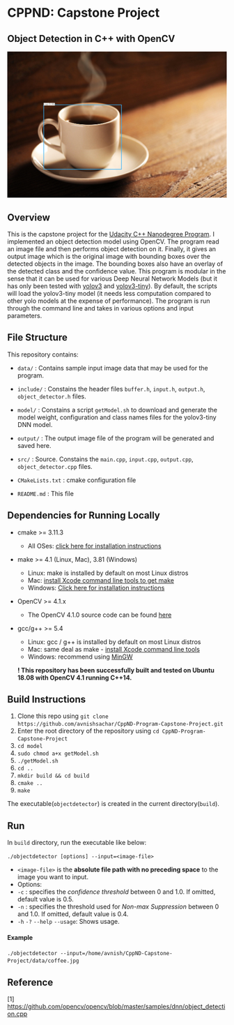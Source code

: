 # CPPND: Capstone Project

## Object Detection in C++ with OpenCV

<img src="output/out.jpg"/>

## Overview
This is the capstone project for the [Udacity C++ Nanodegree Program](https://www.udacity.com/course/c-plus-plus-nanodegree--nd213). I implemented an object detection model using OpenCV. The program read an image file and then performs object detection on it. Finally, it gives an output image which is the original image with bounding boxes over the detected objects in the image. The bounding boxes also have an overlay of the detected class and the confidence value. This program is modular in the sense that it can be used for various Deep Neural Network Models (but it has only been tested with [yolov3](https://pjreddie.com/darknet/yolo/) and [yolov3-tiny](https://pjreddie.com/darknet/yolo/)). By default, the scripts will load the yolov3-tiny model (it needs less computation compared to other yolo models at the expense of performance). The program is run through the command line and takes in various options and input parameters.


## File Structure

This repository contains:
- `data/` : Contains sample input image data that may be used for the program.

- `include/` : Constains the header files `buffer.h`, `input.h`, `output.h`, `object_detector.h` files.

- `model/` : Constains a script `getModel.sh` to download and generate the model weight, configuration and class names files for the yolov3-tiny DNN model. 

- `output/` : The output image file of the program will be generated and saved here.

- `src/` : Source. Constains the `main.cpp`, `input.cpp`, `output.cpp`, `object_detector.cpp` files.

- `CMakeLists.txt` : cmake configuration file

- `README.md` : This file


## Dependencies for Running Locally
* cmake >= 3.11.3
  * All OSes: [click here for installation instructions](https://cmake.org/install/)
* make >= 4.1 (Linux, Mac), 3.81 (Windows)
  * Linux: make is installed by default on most Linux distros
  * Mac: [install Xcode command line tools to get make](https://developer.apple.com/xcode/features/)
  * Windows: [Click here for installation instructions](http://gnuwin32.sourceforge.net/packages/make.htm)
* OpenCV >= 4.1.x
  * The OpenCV 4.1.0 source code can be found [here](https://github.com/opencv/opencv/master)
* gcc/g++ >= 5.4
  * Linux: gcc / g++ is installed by default on most Linux distros
  * Mac: same deal as make - [install Xcode command line tools](https://developer.apple.com/xcode/features/)
  * Windows: recommend using [MinGW](http://www.mingw.org/)

  **! This repository has been successfully built and tested on Ubuntu 18.08 with OpenCV 4.1 running C++14.**

## Build Instructions

1. Clone this repo using `git clone https://github.com/avnishsachar/CppND-Program-Capstone-Project.git`
2. Enter the root directory of the repository using `cd CppND-Program-Capstone-Project`
3. `cd model`
4. `sudo chmod a+x getModel.sh`
5. `./getModel.sh`
5. `cd ..`
3. `mkdir build && cd build`
4. `cmake ..`
5. `make`

The executable(`objectdetector`) is created in the current directory(`build`).

## Run

In `build` directory, run the executable like below:

`./objectdetector [options] --input=<image-file>`

- `<image-file>` is the **absolute file path with no preceding space** to the image you want to input.
- Options:
 - `-c` : specifies the *confidence threshold* between 0 and 1.0. If omitted, default value is 0.5.
 - `-n` : specifies the threshold used for *Non-max Suppression* between 0 and 1.0. If omitted, default value is 0.4.
 - `-h` `-?` `--help` `--usage`: Shows usage.

 #### Example

`./objectdetector --input=/home/avnish/CppND-Capstone-Project/data/coffee.jpg`

## Reference

[1] https://github.com/opencv/opencv/blob/master/samples/dnn/object_detection.cpp
